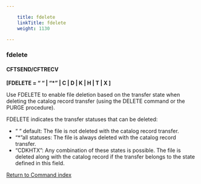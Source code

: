 ```yaml
---

    title: fdelete
    linkTitle: fdelete
    weight: 1130

---
```

### fdelete

#### CFTSEND/CFTRECV

****\[FDELETE = “ “ | “\*” | C | D | K | H | T | X \]****

Use FDELETE to enable file deletion based on the transfer state when deleting the catalog record transfer (using the DELETE command or the PURGE procedure).

FDELETE indicates the transfer statuses that can be deleted:

- “ “ default: The file is not deleted with the catalog record transfer.
- “\*”all statuses: The file is always deleted with the catalog record transfer.
- “CDKHTX”: Any combination of these states is possible. The file is deleted along with the catalog record if the transfer belongs to the state defined in this field.

[Return to Command index](../../)
